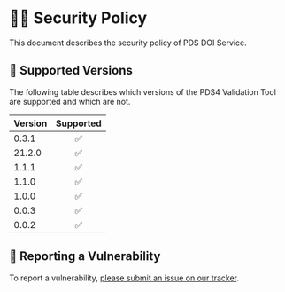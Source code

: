 # 👮‍♀️ Security Policy

This document describes the security policy of PDS DOI Service.


## 📀 Supported Versions

The following table describes which versions of the PDS4 Validation Tool are supported and which are not.

| Version | Supported  |
|:--------|:----------:|
| 0.3.1   | ✅         |
| 21.2.0  | ✅         |
| 1.1.1   | ✅         |
| 1.1.0   | ✅         |
| 1.0.0   | ✅         |
| 0.0.3   | ✅         |
| 0.0.2   | ✅         |


## 🚨 Reporting a Vulnerability

To report a vulnerability, [please submit an issue on our tracker](https://github.com/NASA-PDS/pds-doi-service/issues/new?template=vulnerability-issue.md).

